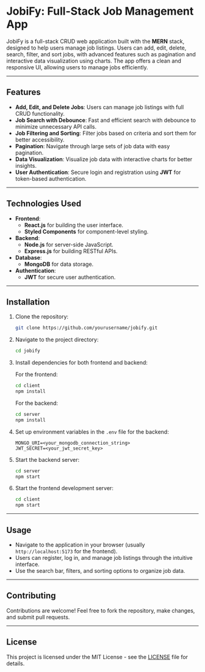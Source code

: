 # JobiFy: Full-Stack Job Management App

JobiFy is a full-stack CRUD web application built with the **MERN** stack, designed to help users manage job listings. Users can add, edit, delete, search, filter, and sort jobs, with advanced features such as pagination and interactive data visualization using charts. The app offers a clean and responsive UI, allowing users to manage jobs efficiently.

---

## Features

- **Add, Edit, and Delete Jobs**: Users can manage job listings with full CRUD functionality.
- **Job Search with Debounce**: Fast and efficient search with debounce to minimize unnecessary API calls.
- **Job Filtering and Sorting**: Filter jobs based on criteria and sort them for better accessibility.
- **Pagination**: Navigate through large sets of job data with easy pagination.
- **Data Visualization**: Visualize job data with interactive charts for better insights.
- **User Authentication**: Secure login and registration using **JWT** for token-based authentication.

---

## Technologies Used

- **Frontend**:  
  - **React.js** for building the user interface.
  - **Styled Components** for component-level styling.
- **Backend**:  
  - **Node.js** for server-side JavaScript.
  - **Express.js** for building RESTful APIs.
- **Database**:  
  - **MongoDB** for data storage.
- **Authentication**:  
  - **JWT** for secure user authentication.

---

## Installation

1. Clone the repository:

   ```bash
   git clone https://github.com/yourusername/jobify.git
   ```

2. Navigate to the project directory:

   ```bash
   cd jobify
   ```

3. Install dependencies for both frontend and backend:

   For the frontend:

   ```bash
   cd client
   npm install
   ```

   For the backend:

   ```bash
   cd server
   npm install
   ```

4. Set up environment variables in the `.env` file for the backend:

   ```
   MONGO_URI=<your_mongodb_connection_string>
   JWT_SECRET=<your_jwt_secret_key>
   ```

5. Start the backend server:

   ```bash
   cd server
   npm start
   ```

6. Start the frontend development server:

   ```bash
   cd client
   npm start
   ```

---

## Usage

- Navigate to the application in your browser (usually `http://localhost:5173` for the frontend).
- Users can register, log in, and manage job listings through the intuitive interface.
- Use the search bar, filters, and sorting options to organize job data.

---

## Contributing

Contributions are welcome! Feel free to fork the repository, make changes, and submit pull requests.

---

## License

This project is licensed under the MIT License - see the [LICENSE](LICENSE) file for details.
